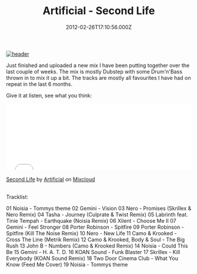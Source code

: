 ﻿---
coverImage: /images/fallback-post-header.png
date: "2012-02-26T17:10:56.000Z"
tags:
  - dnb
  - dubstep
  - mix
  - music
title: Artificial - Second Life
oldUrl: /audio/artificial-second-life
---

[![](https://www.mikecann.blog/wp-content/uploads/2012/02/header.png "header")](https://www.mikecann.blog/wp-content/uploads/2012/02/header.png)

Just finished and uploaded a new mix I have been putting together over the last couple of weeks. The mix is mostly Dubstep with some Drum'n'Bass thrown in to mix it up a bit. The tracks are mostly all favourites I have had on repeat in the last 6 months.

<!-- more -->

Give it at listen, see what you think:

<iframe width="100%" height="180" src="//www.mixcloud.com/widget/iframe/?feed=http%3A%2F%2Fwww.mixcloud.com%2Fmikeysee%2Fartificial-second-life%2F&amp;embed_type=widget_standard&amp;embed_uuid=c75fe1f0-fab9-479f-998a-220a90507f45&amp;hide_tracklist=1&amp;hide_cover=1" frameborder="0"></iframe><div style="clear: both; height: 3px; width: auto;"></div>

[Second Life](https://www.mixcloud.com/mikeysee/artificial-second-life/?utm_source=widget&utm_medium=web&utm_campaign=base_links&utm_term=resource_link)<span> by </span>[Artificial](https://www.mixcloud.com/mikeysee/?utm_source=widget&utm_medium=web&utm_campaign=base_links&utm_term=profile_link)<span> on </span>[ Mixcloud](https://www.mixcloud.com/?utm_source=widget&utm_medium=web&utm_campaign=base_links&utm_term=homepage_link)

<div style="clear: both; height: 3px; width: auto;"></div>

Tracklist:

01 Noisia - Tommys theme
02 Gemini - Vision
03 Nero - Promises (Skrillex &amp; Nero Remix)
04 Tasha - Journey (Culprate &amp; Twist Remix)
05 Labrinth feat. Tinie Tempah - Earthquake (Noisia Remix)
06 Xilent - Choose Me II
07 Gemini - Feel Stronger
08 Porter Robinson - Spitfire
09 Porter Robinson - Spitfire (Kill The Noise Remix)
10 Nero - New Life
11 Camo &amp; Krooked - Cross The Line (Metrik Remix)
12 Camo &amp; Krooked, Body &amp; Soul - The Big Rush
13 John B - Numbers (Camo &amp; Krooked Remix)
14 Noisia - Could This Be
15 Gemini - H. A. T. D.
16 KOAN Sound - Funk Blaster
17 Skrillex - Kill Everybody (KOAN Sound Remix)
18 Two Door Cinema Club - What You Know (Feed Me Cover)
19 Noisia - Tommys theme
